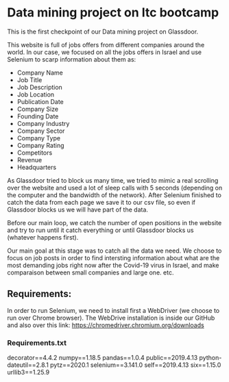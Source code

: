 # Data mining project on Itc bootcamp

This is the first checkpoint of our Data mining project on Glassdoor. 

This website is full of jobs offers from different companies around the world.
In our case, we focused on all the jobs offers in Israel and use Selenium to scarp information about them as:
- Company Name
- Job Title
- Job Description
- Job Location
- Publication Date
- Company Size
- Founding Date
- Company Industry
- Company Sector
- Company Type
- Company Rating
- Competitors
- Revenue
- Headquarters

As Glassdoor tried to block us many time, we tried to mimic a real scrolling over the website and used a lot of sleep calls with 5 seconds (depending on the computer and the bandwidth of the network).
After Selenium finished to catch the data from each page we save it to our csv file, so even if Glassdoor blocks us we will have part of the data.

Before our main loop, we catch the number of open positions in the website and try to run until it catch everything or until Glassdoor blocks us (whatever happens first).

Our main goal at this stage was to catch all the data we need. 
We choose to focus on job posts in order to find intersting information about what are the most demanding jobs right now after the Covid-19 virus in Israel, and make comparaison between small companies and large one. etc.

## Requirements:

In order to run Selenium, we need to install first a WebDriver (we choose to run over Chrome browser).
The WebDrive installation is inside our GitHub and also over this link:
https://chromedriver.chromium.org/downloads

### Requirements.txt
decorator==4.4.2
numpy==1.18.5
pandas==1.0.4
public==2019.4.13
python-dateutil==2.8.1
pytz==2020.1
selenium==3.141.0
self==2019.4.13
six==1.15.0
urllib3==1.25.9
